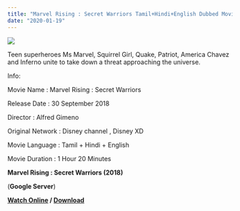 ```yaml
---
title: "Marvel Rising : Secret Warriors Tamil+Hindi+English Dubbed Movie Download"
date: "2020-01-19"
---
```


[![](https://1.bp.blogspot.com/-dTYnGlOp5Ac/XiQr9dPbiuI/AAAAAAAAATw/MMbgYWOTs4ks82pnytuxP7ylhp6k_WNUwCLcBGAsYHQ/s320/MV5BNTc3OTNhMzItYWE1OS00YTNiLWE1OTYtYTZhYjNhMzllNmVmXkEyXkFqcGdeQXVyNTU5MzI1OTM{f216006c657ec1a5ed06024de5f69d9b163acc7023fc8ad1765907c25dd17e7b}2540._V1_SX1777_CR0{f216006c657ec1a5ed06024de5f69d9b163acc7023fc8ad1765907c25dd17e7b}252C0{f216006c657ec1a5ed06024de5f69d9b163acc7023fc8ad1765907c25dd17e7b}252C1777{f216006c657ec1a5ed06024de5f69d9b163acc7023fc8ad1765907c25dd17e7b}252C999_AL_.jpg)](https://1.bp.blogspot.com/-dTYnGlOp5Ac/XiQr9dPbiuI/AAAAAAAAATw/MMbgYWOTs4ks82pnytuxP7ylhp6k_WNUwCLcBGAsYHQ/s1600/MV5BNTc3OTNhMzItYWE1OS00YTNiLWE1OTYtYTZhYjNhMzllNmVmXkEyXkFqcGdeQXVyNTU5MzI1OTM{f216006c657ec1a5ed06024de5f69d9b163acc7023fc8ad1765907c25dd17e7b}2540._V1_SX1777_CR0{f216006c657ec1a5ed06024de5f69d9b163acc7023fc8ad1765907c25dd17e7b}252C0{f216006c657ec1a5ed06024de5f69d9b163acc7023fc8ad1765907c25dd17e7b}252C1777{f216006c657ec1a5ed06024de5f69d9b163acc7023fc8ad1765907c25dd17e7b}252C999_AL_.jpg)

Teen superheroes Ms Marvel, Squirrel Girl, Quake, Patriot, America Chavez and Inferno unite to take down a threat approaching the universe.

  

  

  

Info: 

  

Movie Name : Marvel Rising : Secret Warriors

Release Date : 30 September 2018

Director : Alfred Gimeno

Original Network : Disney channel , Disney XD

Movie Language : Tamil + Hindi + English

Movie Duration : 1 Hour 20 Minutes

**Marvel Rising : Secret Warriors (2018)**

 (**Google Server**)

  

  

 **[Watch Online](https://gplinks.in/pUsbd) / [Download](https://gplinks.in/pUsbd)**
